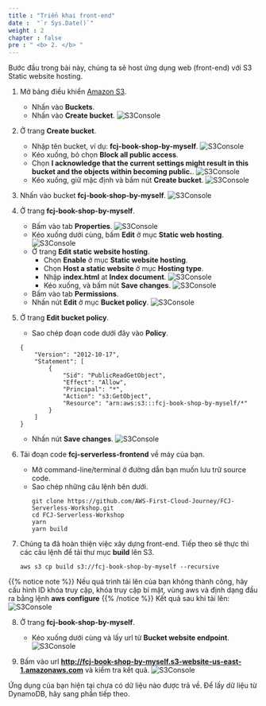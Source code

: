 ```yaml
---
title : "Triển khai front-end"
date :  "`r Sys.Date()`" 
weight : 2 
chapter : false
pre : " <b> 2. </b> "
---
```

Bước đầu trong bài này, chúng ta sẽ host ứng dụng web (front-end) với S3 Static website hosting.

1. Mở bảng điều khiển [Amazon S3](https://s3.console.aws.amazon.com/s3/get-started?region=ap-southeast-2).
    - Nhấn vào **Buckets**.
    - Nhấn vào **Create bucket**. 
![S3Console](/000079-Book-store-Book-store-front-end-code-calling-API-Gateway/images/temp/1/1.png?width=90pc)

2. Ở trang **Create bucket**.
    - Nhập tên bucket, ví dụ: **fcj-book-shop-by-myself**.
  ![S3Console](/000079-Book-store-Book-store-front-end-code-calling-API-Gateway/images/temp/1/2.png?width=90pc)
    - Kéo xuống, bỏ chọn **Block all public access**.
    - Chọn **I acknowledge that the current settings might result in this bucket and the objects within becoming public.**.
  ![S3Console](/000079-Book-store-Book-store-front-end-code-calling-API-Gateway/images/temp/1/3.png?width=90pc)
    - Kéo xuống, giữ mặc định và bấm nút **Create bucket**.
  ![S3Console](/000079-Book-store-Book-store-front-end-code-calling-API-Gateway/images/temp/1/4.png?width=90pc)

3. Nhấn vào bucket **fcj-book-shop-by-myself**.
![S3Console](/000079-Book-store-Book-store-front-end-code-calling-API-Gateway/images/temp/1/5.png?width=90pc)

4. Ở trang **fcj-book-shop-by-myself**.
    - Bấm vào tab **Properties**.
  ![S3Console](/000079-Book-store-Book-store-front-end-code-calling-API-Gateway/images/temp/1/6.png?width=90pc)
    - Kéo xuống dưới cùng, bấm **Edit** ở mục **Static web hosting**.
  ![S3Console](/000079-Book-store-Book-store-front-end-code-calling-API-Gateway/images/temp/1/7.png?width=90pc)
    - Ở trang **Edit static website hosting**.
      - Chọn **Enable** ở mục **Static website hosting**.
      - Chọn **Host a static website** ở mục **Hosting type**.
      - Nhập **index.html** at **Index document**.
    ![S3Console](/000079-Book-store-Book-store-front-end-code-calling-API-Gateway/images/temp/1/8.png?width=90pc)
      - Kéo xuống, và bấm nút **Save changes**.
    ![S3Console](/000079-Book-store-Book-store-front-end-code-calling-API-Gateway/images/temp/1/9.png?width=90pc)
    - Bấm vào tab **Permissions**.
    - Nhấn nút **Edit** ở mục **Bucket policy**.
  ![S3Console](/000079-Book-store-Book-store-front-end-code-calling-API-Gateway/images/temp/1/10.png?width=90pc)

5. Ở trang **Edit bucket policy**.
    - Sao chép đoạn code dưới đây vào **Policy**.
    ```
    {
        "Version": "2012-10-17",
        "Statement": [
            {
                "Sid": "PublicReadGetObject",
                "Effect": "Allow",
                "Principal": "*",
                "Action": "s3:GetObject",
                "Resource": "arn:aws:s3:::fcj-book-shop-by-myself/*"
            }
        ]
    }
    ```
    - Nhấn nút **Save changes**.
![S3Console](/000079-Book-store-Book-store-front-end-code-calling-API-Gateway/images/temp/1/11.png?width=90pc)

6. Tải đoạn code **fcj-serverless-frontend** về máy của bạn.
    - Mở command-line/terminal ở đường dẫn bạn muốn lưu trữ source code.
    - Sao chép những câu lệnh bên dưới.
        ```
        git clone https://github.com/AWS-First-Cloud-Journey/FCJ-Serverless-Workshop.git
        cd FCJ-Serverless-Workshop
        yarn
        yarn build
        ```

7. Chúng ta đã hoàn thiện việc xây dựng front-end. Tiếp theo sẽ thực thi các câu lệnh để tải thư mục **build** lên S3.
    ```
    aws s3 cp build s3://fcj-book-shop-by-myself --recursive
    ```
  {{% notice note %}}
  Nếu quá trình tải lên của bạn không thành công, hãy cấu hình ID khóa truy cập, khóa truy cập bí mật, vùng aws và định dạng đầu ra bằng lệnh **aws configure**
  {{% /notice %}}
  Kết quả sau khi tải lên:
![S3Console](/000079-Book-store-Book-store-front-end-code-calling-API-Gateway/images/temp/1/12.png?width=90pc)

8. Ở trang **fcj-book-shop-by-myself**.
    - Kéo xuống dưới cùng và lấy url từ **Bucket website endpoint**.
![S3Console](/000079-Book-store-Book-store-front-end-code-calling-API-Gateway/images/temp/1/13.png?width=90pc)

9. Bấm vào url **http://fcj-book-shop-by-myself.s3-website-us-east-1.amazonaws.com** và kiểm tra kết quả.
![S3Console](/000079-Book-store-Book-store-front-end-code-calling-API-Gateway/images/temp/1/14.png?width=90pc)

Ứng dụng của bạn hiện tại chưa có dữ liệu nào được trả về. Để lấy dữ liệu từ DynamoDB, hãy sang phần tiếp theo.


